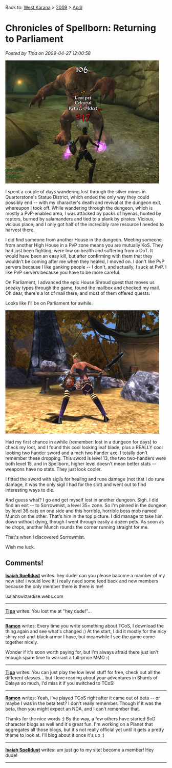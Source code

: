 Back to: [West Karana](/posts/westkarana.md) > [2009](/posts/2009/westkarana.md) > [April](./westkarana.md)
# Chronicles of Spellborn: Returning to Parliament

*Posted by Tipa on 2009-04-27 12:00:58*

![sb_client-2009-04-26-20-09-32-00](../../../uploads/2009/04/sb_client-2009-04-26-20-09-32-00.jpg "sb_client-2009-04-26-20-09-32-00")

I spent a couple of days wandering lost through the silver mines in Quarterstone's Statue District, which ended the only way they could possibly end -- with my character's death and revival at the dungeon exit, whereupon I took off. While wandering through the dungeon, which is mostly a PvP-enabled area, I was attacked by packs of hyenas, hunted by raptors, burned by salamanders and tied to a plank by pirates. Vicious, vicious place, and I only got half of the incredibly rare resource I needed to harvest there. 

I did find someone from another House in the dungeon. Meeting someone from another High House in a PvP zone means you are mutually KoS. They had just been fighting, were low on health and suffering from a DoT. It would have been an easy kill, but after confirming with them that they wouldn't be coming after me when they healed, I moved on. I don't like PvP servers because I like ganking people -- I don't, and actually, I suck at PvP. I like PvP servers because you have to be more careful.

On Parliament, I advanced the epic House Shroud quest that moves us sneaky types through the game, found the mailbox and checked my mail. Oh dear, there's a lot of mail there, and most of them offered quests.

Looks like I'll be on Parliament for awhile.

![sb_client-2009-04-26-19-50-10-19](../../../uploads/2009/04/sb_client-2009-04-26-19-50-10-19.jpg "sb_client-2009-04-26-19-50-10-19")

Had my first chance in awhile (remember: lost in a dungeon for days) to check my loot, and I found this cool looking leaf blade, plus a REALLY cool looking two hander sword and a meh two hander axe. I totally don't remember these dropping. This sword is level 13, the two two-handers were both level 15, and in Spellborn, higher level doesn't mean better stats -- weapons have no stats. They just look cooler.

I fitted the sword with sigils for healing and rune damage (not that I do rune damage, it was the only sigil I had for the slot) and went out to find interesting ways to die.

And guess what? I go and get myself lost in another dungeon. Sigh. I did find an exit -- to Sorrowmist, a level 35+ zone. So I'm pinned in the dungeon by level 36 cats on one side and this horrible, horrible boss mob named Munch on the other. That's him in the top picture. I did manage to take him down without dying, though I went through easily a dozen pets. As soon as he drops, another Munch rounds the corner running straight for me.

That's when I discovered Sorrowmist.

Wish me luck.

## Comments!

**[Isaiah Spelldust](http://Isaiahswizardise.webs.com)** writes: hey dude! can you please bacome a mamber of my new site! i would love it! i really need some feed back and new members because the only member there is there is me!

Isaiahswizardise.webs.com

---

**[Tipa](https://chasingdings.com)** writes: You lost me at "hey dude!"...

---

**[Ramon](http://dalayan.wordpress.com)** writes: Every time you write something about TCoS, I download the thing again and see what's changed :) At the start, I did it mostly for the nicy shiny red-and-black armor I have, but meanwhile I see the game come together nicely.

Wonder if it's soon worth paying for, but I'm always afraid there just isn't enough spare time to warrant a full-price MMO :(

---

**[Tipa](https://chasingdings.com)** writes: You can just play the low level stuff for free, check out all the different classes... but I love reading about your adventures in Shards of Dalaya so much, I'd miss it if you switched to TCoS!

---

**[Ramon](http://dalayan.wordpress.com)** writes: Yeah, I've played TCoS right after it came out of beta -- or maybe I was in the beta test? I don't really remember. Though if it was the beta, then you might expect an NDA, and I can't remember that.

Thanks for the nice words :) By the way, a few others have started SoD character blogs as well and it's great fun. I'm working on a Planet that aggregates all those blogs, but it's not really official yet until it gets a pretty theme to look at. I'll blog about it once it's up :)

---

**[Isaiah Spelldust](http://Isaiahswizardise.webs.com)** writes: um just go to my site! become a member! Hey dude!

---

